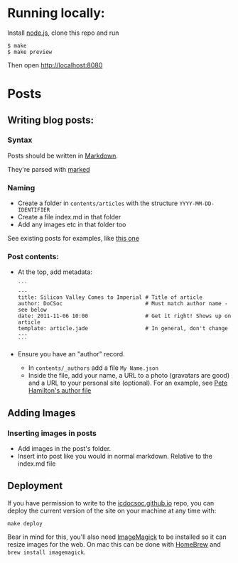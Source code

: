 # Running locally:

Install [node.js](http://nodejs.org), clone this repo and run

    $ make
    $ make preview

Then open [http://localhost:8080](http://localhost:8080)

# Posts

## Writing blog posts:

### Syntax

Posts should be written in [Markdown](http://daringfireball.net/projects/markdown/syntax).

They're parsed with [marked](https://github.com/chjj/marked)

### Naming

- Create a folder in `contents/articles` with the structure `YYYY-MM-DD-IDENTIFIER`
- Create a file index.md in that folder
- Add any images etc in that folder too

See existing posts for examples, like [this one](https://github.com/icdocsoc/website/blob/master/contents/articles/2013-11-19-amazon-office-visit)

### Post contents:

- At the top, add metadata:

      ```
      ---
      title: Silicon Valley Comes to Imperial # Title of article
      author: DoCSoc                          # Must match author name - see below
      date: 2011-11-06 10:00                  # Get it right! Shows up on article
      template: article.jade                  # In general, don't change
      ---
      ```
- Ensure you have an "author" record.
    - In `contents/_authors` add a file `My Name.json`
    - Inside the file, add your name, a URL to a photo (gravatars are good) and a URL to your personal site (optional). For an example, see [Pete Hamilton's author file](https://github.com/icdocsoc/website/blob/master/contents/_authors/Peter%20Hamilton.json)

## Adding Images

### Inserting images in posts

- Add images in the post's folder.
- Insert into post like you would in normal markdown. Relative to the index.md file

## Deployment

If you have permission to write to the [icdocsoc.github.io](https://github.com/icdocsoc/icdocsoc.github.io) repo, you can deploy the current version of the site on your machine at any time with:

    make deploy

Bear in mind for this, you'll also need [ImageMagick](http://www.imagemagick.org/) to be installed so it can resize images for the web. On mac this can be done with [HomeBrew](http://brew.sh/) and `brew install imagemagick`.
